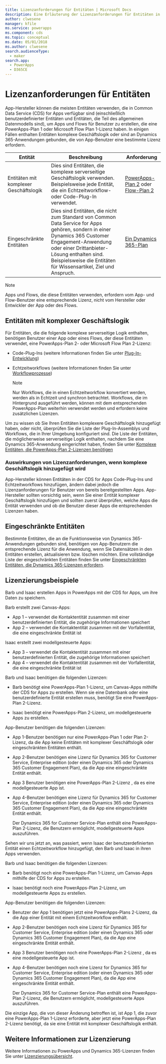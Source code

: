 ```yaml
---
title: Lizenzanforderungen für Entitäten | Microsoft Docs
description: Eine Erläuterung der Lizenzanforderungen für Entitäten in Common Data Service (CDS) for Apps.
author: clwesene
manager: kfile
ms.service: powerapps
ms.component: cds
ms.topic: conceptual
ms.date: 05/01/2018
ms.author: clwesene
search.audienceType:
  - maker
search.app:
  - PowerApps
  - D365CE
---
```


# <a name="license-requirements-for-entities"></a>Lizenzanforderungen für Entitäten
App-Hersteller können die meisten Entitäten verwenden, die in Common Data Service (CDS) for Apps verfügbar sind (einschließlich benutzerdefinierter Entitäten und Entitäten, die Teil des allgemeinen Datenmodells sind), um Apps und Flows für Benutzer zu erstellen, die eine PowerApps-Plan 1 oder Microsoft Flow Plan 1-Lizenz haben. In einigen Fällen enthalten Entitäten komplexe Geschäftslogik oder sind an Dynamics 365-Anwendungen gebunden, die von App-Benutzer eine bestimmte Lizenz erfordern. 


|Entität    |Beschreibung    |Anforderung    |
|---------|---------|---------|
|Entitäten mit komplexer Geschäftslogik   | Dies sind Entitäten, die komplexe serverseitige Geschäftslogik verwenden. Beispielsweise jede Entität, die ein Echtzeitworkflow- oder Code-Plug-In verwendet.       |  [PowerApps-Plan 2](https://powerapps.microsoft.com/pricing/) oder [Flow-Plan 2](https://flow.microsoft.com/pricing/)        |
|Eingeschränkte Entitäten  |  Dies sind Entitäten, die nicht zum Standard von Common Data Service for Apps gehören, sondern in einer Dynamics 365 Customer Engagement-Anwendung oder einer Drittanbieter-Lösung enthalten sind. Beispielsweise die Entitäten für Wissensartikel, Ziel und Anspruch.     |  [Ein Dynamics 365-Plan](https://dynamics.microsoft.com/pricing/)      | 


> [!NOTE]
> Apps und Flows, die diese Entitäten verwenden, erfordern vom App- und Flow-Benutzer eine entsprechende Lizenz, nicht vom Hersteller oder Entwickler der App oder des Flows.

## <a name="entities-with-complex-business-logic"></a>Entitäten mit komplexer Geschäftslogik
Für Entitäten, die die folgende komplexe serverseitige Logik enthalten, benötigen Benutzer einer App oder eines Flows, der diese Entitäten verwendet, eine PowerApps-Plan 2- oder Microsoft Flow Plan 2-Lizenz:

* Code-Plug-Ins (weitere Informationen finden Sie unter [Plug-In-Entwicklung](https://docs.microsoft.com/dynamics365/customer-engagement/developer/plugin-development))
* Echtzeitworkflows (weitere Informationen finden Sie unter [Workflowprozesse](https://docs.microsoft.com/dynamics365/customer-engagement/customize/workflow-processes))

    > [!NOTE]
    >  Nur Workflows, die in einen Echtzeitworkflow konvertiert werden, werden als in Echtzeit und synchron betrachtet. Workflows, die im Hintergrund ausgeführt werden, können mit dem entsprechenden PowerApps-Plan weiterhin verwendet werden und erfordern keine zusätzlichen Lizenzen.

Um zu wissen ob Sie Ihren Entitäten komplexere Geschäftslogik hinzugefügt haben, oder nicht, überprüfen Sie die Liste der Plug-In-Assemblys und Workflows, die in Ihrer Umgebung konfiguriert sind. Die Liste der Entitäten, die möglicherweise serverseitige Logik enthalten, nachdem Sie eine Dynamics 365-Anwendung eingerichtet haben, finden Sie unter [Komplexe Entitäten, die PowerApps-Plan 2-Lizenzen benötigen](data-platform-complex-entities.md)  

### <a name="impacting-license-requirements-when-adding-complex-business-logic"></a>Auswirkungen von Lizenzanforderungen, wenn komplexe Geschäftslogik hinzugefügt wird
App-Hersteller können Entitäten in der CDS for Apps Code-Plug-Ins und Echtzeitworkflows hinzufügen, ändern dabei jedoch die Lizenzanforderungen für Benutzer von bereits bereitgestellten Apps. App-Hersteller sollten vorsichtig sein, wenn Sie einer Entität komplexer Geschäftslogik hinzufügen und sollten zuerst überprüfen, welche Apps die Entität verwenden und ob die Benutzer dieser Apps die entsprechenden Lizenzen haben.

## <a name="restricted-entities"></a>Eingeschränkte Entitäten
Bestimmte Entitäten, die an die Funktionsweise von Dynamics 365-Anwendungen gebunden sind, benötigen von App-Benutzern die entsprechende Lizenz für die Anwendung, wenn Sie Datensätzen in den Entitäten erstellen, aktualisieren bzw. löschen möchten. Eine vollständige Liste der eingeschränkten Entitäten finden Sie unter [Eingeschränkten Entitäten, die Dynamics 365-Lizenzen erfordern](data-platform-restricted-entities.md).

## <a name="licensing-examples"></a>Lizenzierungsbeispiele
Barb und Isaac erstellen Apps in PowerApps mit der CDS for Apps, um ihre Daten zu speichern.

Barb erstellt zwei Canvas-Apps:

* App 1 &ndash; verwendet die Kontaktentität zusammen mit einer benutzerdefinierten Entität, die zugehörige Informationen speichert
* App 2 &ndash; verwendet die Kontaktentität zusammen mit der Vorfallentität, die eine eingeschränkte Entität ist

Isaac erstellt zwei modellgesteuerte Apps:

* App 3 &ndash; verwendet die Kontaktentität zusammen mit einer benutzerdefinierten Entität, die zugehörige Informationen speichert
* App 4 &ndash; verwendet die Kontaktentität zusammen mit der Vorfallentität, die eine eingeschränkte Entität ist

Barb und Isaac benötigen die folgenden Lizenzen:
* Barb benötigt eine PowerApps-Plan 1-Lizenz, um Canvas-Apps mithilfe der CDS for Apps zu erstellen. Wenn sie eine Datenbank oder eine benutzerdefinierte Entität erstellen muss, benötigt Sie eine PowerApps-Plan 2-Lizenz.

* Isaac benötigt eine PowerApps-Plan 2-Lizenz, um modellgesteuerte Apps zu erstellen.

App-Benutzer benötigen die folgenden Lizenzen:
* App 1-Benutzer benötigen nur eine PowerApps-Plan 1 oder Plan 2-Lizenz, da die App keine Entitäten mit komplexer Geschäftslogik oder eingeschränkten Entitäten enthält.

* App 2-Benutzer benötigen eine Lizenz für Dynamics 365 for Customer Service, Enterprise edition (oder einen Dynamics 365 oder Dynamics 365 Customer Engagement Plan), da die App eine eingeschränkte Entität enthält.

* App 3 Benutzer benötigen eine PowerApps-Plan 2-Lizenz , da es eine modellgesteuerte App ist.

* App 4-Benutzer benötigen eine Lizenz für Dynamics 365 for Customer Service, Enterprise edition (oder einen Dynamics 365 oder Dynamics 365 Customer Engagement Plan), da die App eine eingeschränkte Entität enthält.

    Der Dynamics 365 for Customer Service-Plan enthält eine PowerApps-Plan 2-Lizenz, die Benutzern ermöglicht, modellgesteuerte Apps auszuführen.

Sehen wir uns jetzt an, was passiert, wenn Isaac der benutzerdefinierten Entität einen Echtzeitworkflow hinzugefügt, den Barb und Isaac in ihren Apps verwenden.

Barb und Isaac benötigen die folgenden Lizenzen:
* Barb benötigt noch eine PowerApps-Plan 1-Lizenz, um Canvas-Apps mithilfe der CDS for Apps zu erstellen.

* Isaac benötigt noch eine PowerApps-Plan 2-Lizenz, um modellgesteuerte Apps zu erstellen.

App-Benutzer benötigen die folgenden Lizenzen:
* Benutzer der App 1 benötigen jetzt eine PowerApps-Plans 2-Lizenz, da die App einer Entität mit einem Echtzeitworkflow enthält.

* App 2-Benutzer benötigen noch eine Lizenz für Dynamics 365 for Customer Service, Enterprise edition (oder einen Dynamics 365 oder Dynamics 365 Customer Engagement Plan), da die App eine eingeschränkte Entität enthält. 

* App 3 Benutzer benötigen noch eine PowerApps-Plan 2-Lizenz , da es eine modellgesteuerte App ist.

* App 4-Benutzer benötigen noch eine Lizenz for Dynamics 365 for Customer Service, Enterprise edition (oder einen Dynamics 365 oder Dynamics 365 Customer Engagement Plan), da die App eine eingeschränkte Entität enthält.

    Der Dynamics 365 for Customer Service-Plan enthält eine PowerApps-Plan 2-Lizenz, die Benutzern ermöglicht, modellgesteuerte Apps auszuführen.

Die einzige App, die von dieser Änderung betroffen ist, ist App 1, die zuvor eine PowerApps-Plan 1-Lizenz erforderte, aber jetzt eine PowerApps-Plan 2-Lizenz benötigt, da sie eine Entität mit komplexer Geschäftslogik enthält. 

## <a name="more-about-licensing"></a>Weitere Informationen zur Lizenzierung
Weitere Informationen zu PowerApps und Dynamics 365-Lizenzen finden Sie unter [Lizenzierungsübersicht](../../administrator/pricing-billing-skus.md).
